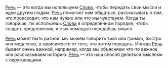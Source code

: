 [Речь](speech.md) — это когда мы используем [Слова](words.md), чтобы передать свои мысли и идеи другим людям. [Речь](speech.md) помогает нам общаться, рассказывать о том, что происходит, что нам нужно или что мы чувствуем. Когда ты говоришь, ты использешь [Слова](words.md) в определённом порядке, чтобы создать предложения, и с их помощью передаёшь смысл.

[Речь](speech.md) может быть разной: мы можем говорить тихо или громко, быстро или медленно, в зависимости от того, что хотим передать. Иногда [Речь](speech.md) бывает очень важной, например, когда мы объясняем что-то важное или рассказываем историю. [Речь](speech.md) — это наш способ делиться мыслями с окружающими.